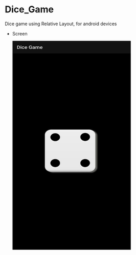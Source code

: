 # Dice_Game
Dice game using Relative Layout, for android devices


* Screen
   <p>
      <a href="https://github.com/DaltonChivambo/Dice_Game/blob/master/app/src/main/res/drawable/print_screen.jpeg">
         <img width="370" height="650" src="https://github.com/DaltonChivambo/Dice_Game/blob/master/app/src/main/res/drawable/print_screen.jpeg" />
       </a>
     </p>  
     <br> </br>
